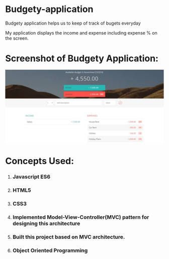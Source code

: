 # Budgety-application

Budgety application helps us to keep of track of bugets everyday

My application displays the income and expense including expense % on the screen. 

# Screenshot of Budgety Application:

![Screenshot](https://raw.githubusercontent.com/deepu2010/Budgety-application/master/bUDGETY.JPG)


# Concepts Used:
1. ### Javascript ES6
2. ### HTML5
3. ### CSS3
4. ### Implemented Model-View-Controller(MVC) pattern for designing this architecture
5. ### Built this project based on MVC architecture.
6. ### Object Oriented Programming 
